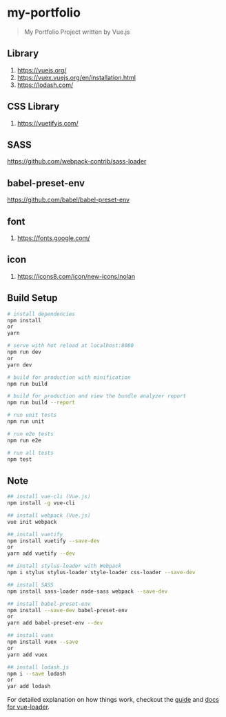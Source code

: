 # my-portfolio

> My Portfolio Project written by Vue.js

## Library
1. https://vuejs.org/
2. https://vuex.vuejs.org/en/installation.html
3. https://lodash.com/

## CSS Library
1. https://vuetifyjs.com/

## SASS
https://github.com/webpack-contrib/sass-loader

## babel-preset-env
https://github.com/babel/babel-preset-env

## font
1. https://fonts.google.com/

## icon
1. https://icons8.com/icon/new-icons/nolan

## Build Setup

``` bash
# install dependencies
npm install
or
yarn

# serve with hot reload at localhost:8080
npm run dev
or
yarn dev

# build for production with minification
npm run build

# build for production and view the bundle analyzer report
npm run build --report

# run unit tests
npm run unit

# run e2e tests
npm run e2e

# run all tests
npm test
```

## Note
``` bash
## install vue-cli (Vue.js)
npm install -g vue-cli

## install webpack (Vue.js)
vue init webpack

## install vuetify
npm install vuetify --save-dev
or
yarn add vuetify --dev

## install stylus-loader with Webpack
npm i stylus stylus-loader style-loader css-loader --save-dev

## install SASS
npm install sass-loader node-sass webpack --save-dev

## install babel-preset-env
npm install --save-dev babel-preset-env
or
yarn add babel-preset-env --dev

## install vuex
npm install vuex --save
or
yarn add vuex

## install lodash.js
npm i --save lodash
or
yar add lodash
```

For detailed explanation on how things work, checkout the [guide](http://vuejs-templates.github.io/webpack/) and [docs for vue-loader](http://vuejs.github.io/vue-loader).

